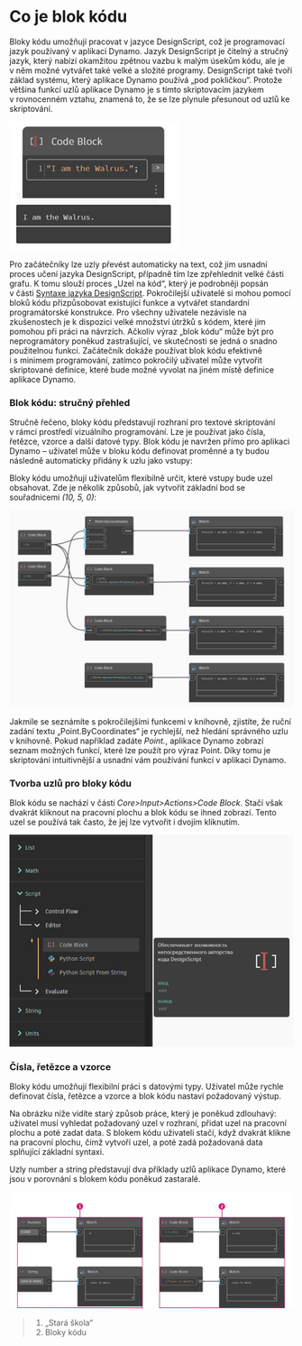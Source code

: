 # Co je blok kódu

Bloky kódu umožňují pracovat v jazyce DesignScript, což je programovací jazyk používaný v aplikaci Dynamo. Jazyk DesignScript je čitelný a stručný jazyk, který nabízí okamžitou zpětnou vazbu k malým úsekům kódu, ale je v něm možné vytvářet také velké a složité programy. DesignScript také tvoří základ systému, který aplikace Dynamo používá „pod pokličkou“. Protože většina funkcí uzlů aplikace Dynamo je s tímto skriptovacím jazykem v rovnocenném vztahu, znamená to, že se lze plynule přesunout od uzlů ke skriptování.

![](../images/8-1/1/codeblock.jpg)

Pro začátečníky lze uzly převést automaticky na text, což jim usnadní proces učení jazyka DesignScript, případně tím lze zpřehlednit velké části grafu. K tomu slouží proces „Uzel na kód“, který je podrobněji popsán v části [Syntaxe jazyka DesignScript](2-design-script-syntax.md). Pokročilejší uživatelé si mohou pomocí bloků kódu přizpůsobovat existující funkce a vytvářet standardní programátorské konstrukce. Pro všechny uživatele nezávisle na zkušenostech je k dispozici velké množství útržků s kódem, které jim pomohou při práci na návrzích. Ačkoliv výraz „blok kódu“ může být pro neprogramátory poněkud zastrašující, ve skutečnosti se jedná o snadno použitelnou funkci. Začátečník dokáže používat blok kódu efektivně i s minimem programování, zatímco pokročilý uživatel může vytvořit skriptované definice, které bude možné vyvolat na jiném místě definice aplikace Dynamo.

### Blok kódu: stručný přehled

Stručně řečeno, bloky kódu představují rozhraní pro textové skriptování v rámci prostředí vizuálního programování. Lze je používat jako čísla, řetězce, vzorce a další datové typy. Blok kódu je navržen přímo pro aplikaci Dynamo – uživatel může v bloku kódu definovat proměnné a ty budou následně automaticky přidány k uzlu jako vstupy:

Bloky kódu umožňují uživatelům flexibilně určit, které vstupy bude uzel obsahovat. Zde je několik způsobů, jak vytvořit základní bod se souřadnicemi _(10, 5, 0)_:

![](../images/8-1/1/codeblockbriefoverview.jpg)

Jakmile se seznámíte s pokročilejšími funkcemi v knihovně, zjistíte, že ruční zadání textu „Point.ByCoordinates“ je rychlejší, než hledání správného uzlu v knihovně. Pokud například zadáte _Point._, aplikace Dynamo zobrazí seznam možných funkcí, které lze použít pro výraz Point. Díky tomu je skriptování intuitivnější a usnadní vám používání funkcí v aplikaci Dynamo.

### Tvorba uzlů pro bloky kódu

Blok kódu se nachází v části _Core>Input>Actions>Code Block_. Stačí však dvakrát kliknout na pracovní plochu a blok kódu se ihned zobrazí. Tento uzel se používá tak často, že jej lze vytvořit i dvojím kliknutím.

![](../images/8-1/1/creatingcodeblocknodes.jpg)

### Čísla, řetězce a vzorce

Bloky kódu umožňují flexibilní práci s datovými typy. Uživatel může rychle definovat čísla, řetězce a vzorce a blok kódu nastaví požadovaný výstup.

Na obrázku níže vidíte starý způsob práce, který je poněkud zdlouhavý: uživatel musí vyhledat požadovaný uzel v rozhraní, přidat uzel na pracovní plochu a poté zadat data. S blokem kódu uživateli stačí, když dvakrát klikne na pracovní plochu, čímž vytvoří uzel, a poté zadá požadovaná data splňující základní syntaxi.

Uzly number a string představují dva příklady uzlů aplikace Dynamo, které jsou v porovnání s blokem kódu poněkud zastaralé.

![](../images/8-1/1/oldschoolvscodeblocksnodes.jpg)

> 1. „Stará škola“
> 2. Bloky kódu
